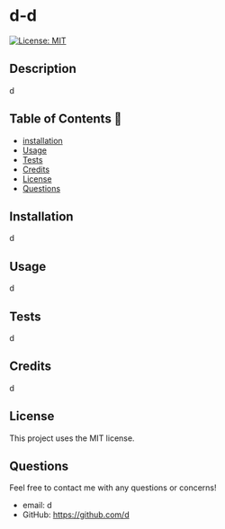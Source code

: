 
  # d-d
[![License: MIT](https://img.shields.io/badge/License-MIT-yellow.svg)](https://opensource.org/licenses/MIT)
## Description 
d


## Table of Contents 🧙

- [installation](#installation)
- [Usage](#usage)
- [Tests](#Tests)
- [Credits](#credits)
- [License](#license)
- [Questions](#Questions)

## Installation
d

## Usage

d

## Tests
d

## Credits

d

## License
This project uses the MIT license.

## Questions
Feel free to contact me with any questions or concerns!
 - email: d
 - GitHub: https://github.com/d
